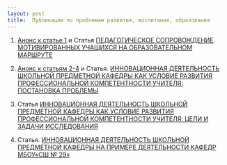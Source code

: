```yaml
---
layout: post
title:  Публикации по проблемам развития, воспитания, образования
---
```


1. [Анонс к статье 1](../content/form16/анонс-1.pdf) и Статья [ПЕДАГОГИЧЕСКОЕ СОПРОВОЖДЕНИЕ МОТИВИРОВАННЫХ УЧАЩИХСЯ НА ОБРАЗОВАТЕЛЬНОМ МАРШРУТЕ](../content/form16/статья-1.pdf)

1. [Анонс к статьям 2-4](../content/form16/анонс-2-4.pdf) и Статья. [ИННОВАЦИОННАЯ ДЕЯТЕЛЬНОСТЬ ШКОЛЬНОЙ ПРЕДМЕТНОЙ КАФЕДРЫ КАК УСЛОВИЕ РАЗВИТИЯ ПРОФЕССИОНАЛЬНОЙ КОМПЕТЕНТНОСТИ УЧИТЕЛЯ: ПОСТАНОВКА ПРОБЛЕМЫ](../content/form16/статья-2.pdf)

1. Статья [ИННОВАЦИОННАЯ ДЕЯТЕЛЬНОСТЬ ШКОЛЬНОЙ ПРЕДМЕТНОЙ КАФЕДРЫ КАК  УСЛОВИЕ РАЗВИТИЯ ПРОФЕССИОНАЛЬНОЙ КОМПЕТЕНТНОСТИ УЧИТЕЛЯ: ЦЕЛИ И ЗАДАЧИ ИССЛЕДОВАНИЯ](../content/form16/статья-3.pdf)

1. Статья. [ИННОВАЦИОННАЯ ДЕЯТЕЛЬНОСТЬ ШКОЛЬНОЙ ПРЕДМЕТНОЙ КАФЕДРЫ НА ПРИМЕРЕ ДЕЯТЕЛЬНОСТИ КАФЕДР МБОУ«СШ № 29»](../content/form16/статья-4.pdf)
